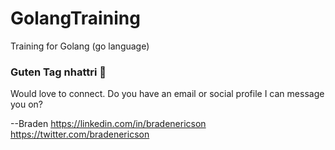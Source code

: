 # GolangTraining
Training for Golang (go language)

### Guten Tag nhattri :wave: 
Would love to connect. Do you have an email or social profile I can message you on?

--Braden
https://linkedin.com/in/bradenericson
https://twitter.com/bradenericson
